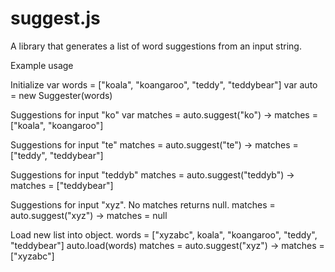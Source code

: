 suggest.js
==========

A library that generates a list of word suggestions from an input string.

Example usage

Initialize
	var words = ["koala", "koangaroo", "teddy", "teddybear"]
	var auto = new Suggester(words)

Suggestions for input "ko"
	var matches = auto.suggest("ko")
	-> matches = ["koala", "koangaroo"]

Suggestions for input "te"
	matches = auto.suggest("te")
	-> matches = ["teddy", "teddybear"]

Suggestions for input "teddyb"
	matches = auto.suggest("teddyb")
	-> matches = ["teddybear"]

Suggestions for input "xyz". No matches returns null.
	matches = auto.suggest("xyz")
	-> matches = null

Load new list into object.
	words = ["xyzabc", koala", "koangaroo", "teddy", "teddybear"]
	auto.load(words)
	matches = auto.suggest("xyz")
	-> matches = ["xyzabc"]
